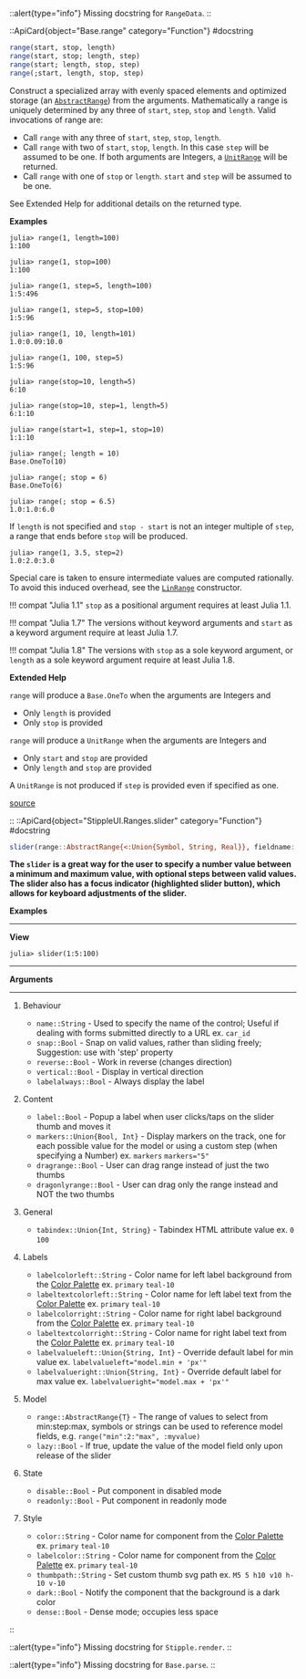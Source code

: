 



::alert{type="info"}
Missing docstring for `RangeData`. 
::


::ApiCard{object="Base.range" category="Function"}
#docstring


```julia
range(start, stop, length)
range(start, stop; length, step)
range(start; length, stop, step)
range(;start, length, stop, step)
```

Construct a specialized array with evenly spaced elements and optimized storage (an [`AbstractRange`](@ref)) from the arguments. Mathematically a range is uniquely determined by any three of `start`, `step`, `stop` and `length`. Valid invocations of range are:

  * Call `range` with any three of `start`, `step`, `stop`, `length`.
  * Call `range` with two of `start`, `stop`, `length`. In this case `step` will be assumed to be one. If both arguments are Integers, a [`UnitRange`](@ref) will be returned.
  * Call `range` with one of `stop` or `length`. `start` and `step` will be assumed to be one.

See Extended Help for additional details on the returned type.

**Examples**

```julia-repl
julia> range(1, length=100)
1:100

julia> range(1, stop=100)
1:100

julia> range(1, step=5, length=100)
1:5:496

julia> range(1, step=5, stop=100)
1:5:96

julia> range(1, 10, length=101)
1.0:0.09:10.0

julia> range(1, 100, step=5)
1:5:96

julia> range(stop=10, length=5)
6:10

julia> range(stop=10, step=1, length=5)
6:1:10

julia> range(start=1, step=1, stop=10)
1:1:10

julia> range(; length = 10)
Base.OneTo(10)

julia> range(; stop = 6)
Base.OneTo(6)

julia> range(; stop = 6.5)
1.0:1.0:6.0
```

If `length` is not specified and `stop - start` is not an integer multiple of `step`, a range that ends before `stop` will be produced.

```julia-repl
julia> range(1, 3.5, step=2)
1.0:2.0:3.0
```

Special care is taken to ensure intermediate values are computed rationally. To avoid this induced overhead, see the [`LinRange`](@ref) constructor.

!!! compat "Julia 1.1"
    `stop` as a positional argument requires at least Julia 1.1.


!!! compat "Julia 1.7"
    The versions without keyword arguments and `start` as a keyword argument require at least Julia 1.7.


!!! compat "Julia 1.8"
    The versions with `stop` as a sole keyword argument, or `length` as a sole keyword argument require at least Julia 1.8.


**Extended Help**

`range` will produce a `Base.OneTo` when the arguments are Integers and

  * Only `length` is provided
  * Only `stop` is provided

`range` will produce a `UnitRange` when the arguments are Integers and

  * Only `start`  and `stop` are provided
  * Only `length` and `stop` are provided

A `UnitRange` is not produced if `step` is provided even if specified as one.


<a target='_blank' href='https://github.com/JuliaLang/julia/blob/bed2cd540a11544ed4be381d471bbf590f0b745e/base/range.jl#L53-L139' class='documenter-source'>source</a><br>

::
::ApiCard{object="StippleUI.Ranges.slider" category="Function"}
#docstring


```julia
slider(range::AbstractRange{<:Union{Symbol, String, Real}}, fieldname::Union{Symbol,Nothing} = nothing, args...; lazy = false, kwargs...)
```

**The `slider` is a great way for the user to specify a number value between a minimum and maximum value, with optional steps between valid values. The slider also has a focus indicator (highlighted slider button), which allows for keyboard adjustments of the slider.**

**Examples**

---

**View**

```julia-repl
julia> slider(1:5:100)
```

---

**Arguments**

---

1. Behaviour

      * `name::String` - Used to specify the name of the control; Useful if dealing with forms submitted directly to a URL ex. `car_id`
      * `snap::Bool` - Snap on valid values, rather than sliding freely; Suggestion: use with 'step' property
      * `reverse::Bool` - Work in reverse (changes direction)
      * `vertical::Bool` - Display in vertical direction
      * `labelalways::Bool` - Always display the label
2. Content

      * `label::Bool` - Popup a label when user clicks/taps on the slider thumb and moves it
      * `markers::Union{Bool, Int}` - Display markers on the track, one for each possible value for the model or using a custom step (when specifying a Number) ex. `markers` `markers="5"`
      * `dragrange::Bool` - User can drag range instead of just the two thumbs
      * `dragonlyrange::Bool` - User can drag only the range instead and NOT the two thumbs
3. General

      * `tabindex::Union{Int, String}` - Tabindex HTML attribute value ex. `0` `100`
4. Labels

      * `labelcolorleft::String` - Color name for left label background from the [Color Palette](https://quasar.dev/style/color-palette) ex. `primary` `teal-10`
      * `labeltextcolorleft::String` - Color name for left label text from the [Color Palette](https://quasar.dev/style/color-palette) ex. `primary` `teal-10`
      * `labelcolorright::String` - Color name for right label background from the [Color Palette](https://quasar.dev/style/color-palette) ex. `primary` `teal-10`
      * `labeltextcolorright::String` - Color name for right label text from the [Color Palette](https://quasar.dev/style/color-palette) ex. `primary` `teal-10`
      * `labelvalueleft::Union{String, Int}` - Override default label for min value ex. `labelvalueleft="model.min + 'px'"`
      * `labelvalueright::Union{String, Int}` - Override default label for max value ex. `labelvalueright="model.max + 'px'"`
5. Model

      * `range::AbstractRange{T}` - The range of values to select from min:step:max, symbols or strings can be used to reference model fields, e.g. `range("min":2:"max", :myvalue)`
      * `lazy::Bool` - If true, update the value of the model field only upon release of the slider
6. State

      * `disable::Bool` - Put component in disabled mode
      * `readonly::Bool` - Put component in readonly mode
7. Style

      * `color::String` - Color name for component from the [Color Palette](https://quasar.dev/style/color-palette) ex. `primary` `teal-10`
      * `labelcolor::String` - Color name for component from the [Color Palette](https://quasar.dev/style/color-palette) ex. `primary` `teal-10`
      * `thumbpath::String` - Set custom thumb svg path ex. `M5 5 h10 v10 h-10 v-10`
      * `dark::Bool` - Notify the component that the background is a dark color
      * `dense::Bool` - Dense mode; occupies less space

::


::alert{type="info"}
Missing docstring for `Stipple.render`. 
::




::alert{type="info"}
Missing docstring for `Base.parse`. 
::


